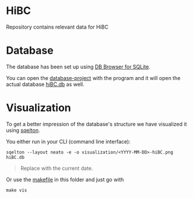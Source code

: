 # HiBC

Repository contains relevant data for HiBC


# Database

The database has been set up using [DB Browser for SQLite](https://sqlitebrowser.org/).

You can open the [database-project](hiBC.sqbpro) with the program and it will open the actual database [hiBC.db](hiBC.db) as well.


# Visualization

To get a better impression of the database's structure we have visualized it using [sqelton](https://github.com/inukshuk/sqleton).

You either run in your CLI (command line interface):


```
sqelton --layout neato -e -o visualization/<YYYY-MM-DD>-hiBC.png hiBC.db
```
> Replace <YYYY-MM-DD> with the current date.

Or use the [makefile](makefile) in this folder and just go with 

```
make vis 
```
